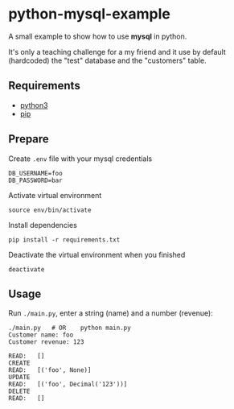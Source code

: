 # python-mysql-example

A small example to show how to use **mysql** in python.

It's only a teaching challenge for a my friend and
it use by default (hardcoded) the "test" database and the "customers" table.

## Requirements

- [python3](https://www.python.org/)
- [pip](https://pypi.org/project/pip/)

## Prepare

Create `.env` file with your mysql credentials
```shell
DB_USERNAME=foo
DB_PASSWORD=bar
```

Activate virtual environment

```shell
source env/bin/activate
```

Install dependencies

```shell
pip install -r requirements.txt
```

Deactivate the virtual environment when you finished

```shell
deactivate
```

## Usage

Run `./main.py`, enter a string (name) and a number (revenue):

```shell
./main.py   # OR    python main.py
Customer name: foo
Customer revenue: 123

READ:   []
CREATE
READ:   [('foo', None)]
UPDATE
READ:   [('foo', Decimal('123'))]
DELETE
READ:   []
```